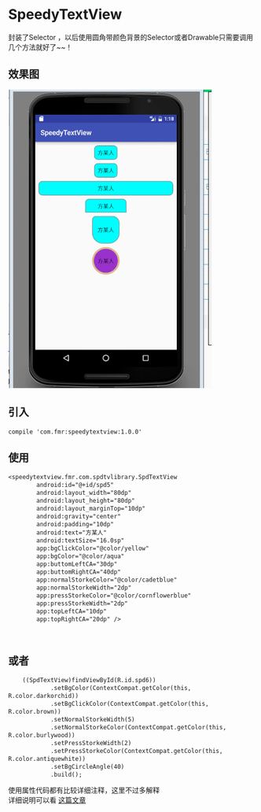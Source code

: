 # SpeedyTextView
封装了Selector ，以后使用圆角带颜色背景的Selector或者Drawable只需要调用几个方法就好了~~！<br>
## 效果图
![](https://github.com/FmrChina/SpeedyTextView/raw/master/SpdTv.gif) 
## 引入
    compile 'com.fmr:speedytextview:1.0.0'
## 使用
    <speedytextview.fmr.com.spdtvlibrary.SpdTextView
            android:id="@+id/spd5"
            android:layout_width="80dp"
            android:layout_height="80dp"
            android:layout_marginTop="10dp"
            android:gravity="center"
            android:padding="10dp"
            android:text="方某人"
            android:textSize="16.0sp"
            app:bgClickColor="@color/yellow"
            app:bgColor="@color/aqua"
            app:buttomLeftCA="30dp"
            app:buttomRightCA="40dp"
            app:normalStorkeColor="@color/cadetblue"
            app:normalStorkeWidth="2dp"
            app:pressStorkeColor="@color/cornflowerblue"
            app:pressStorkeWidth="2dp"
            app:topLeftCA="10dp"
            app:topRightCA="20dp" />
            
## 或者   
        ((SpdTextView)findViewById(R.id.spd6))
                .setBgColor(ContextCompat.getColor(this, R.color.darkorchid))
                .setBgClickColor(ContextCompat.getColor(this, R.color.brown))
                .setNormalStorkeWidth(5)
                .setNormalStorkeColor(ContextCompat.getColor(this, R.color.burlywood))
                .setPressStorkeWidth(2)
                .setPressStorkeColor(ContextCompat.getColor(this, R.color.antiquewhite))
                .setBgCircleAngle(40)
                .build();
                
使用属性代码都有比较详细注释，这里不过多解释
<br>详细说明可以看 [这篇文章](http://blog.csdn.net/silentweek/article/details/52928220)
